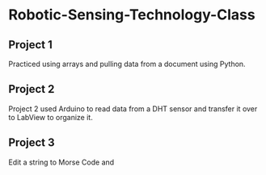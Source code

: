 # Robotic-Sensing-Technology-Class
## Project 1 
Practiced using arrays and pulling data from a document using Python.
## Project 2
Project 2 used Arduino to read data from a DHT sensor and transfer it over to LabView to organize it.
## Project 3
Edit a string to Morse Code and 
